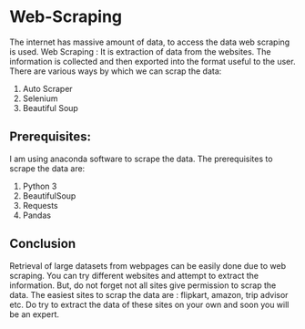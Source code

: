 # Web-Scraping
The internet has massive amount of data, to access the data web scraping is used.  Web Scraping : It is extraction of data from the websites. The information is collected and then exported into the format useful to the user.  There are various ways by which we can scrap the data:  
1. Auto Scraper 
2. Selenium  
3. Beautiful Soup

## Prerequisites:
I am using anaconda software to scrape the data. The prerequisites to scrape the data are:
1. Python 3
2. BeautifulSoup
3. Requests
4. Pandas

## Conclusion
Retrieval of large datasets from webpages can be easily done due to web scraping. You can try different websites and attempt to extract the information. But, do not forget not all sites give permission to scrap the data. The easiest sites to scrap the data are : flipkart, amazon, trip advisor etc. Do try to extract the data of these sites on your own and soon you will be an expert.
